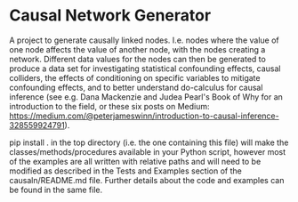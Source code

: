 # Causal Network Generator

A project to generate causally linked nodes. I.e. nodes where the value of one node affects the value of another node, with the nodes creating a network. Different data values for the nodes can then be generated to produce a data set for investigating statistical confounding effects, causal colliders, the effects of conditioning on specific variables to mitigate confounding effects, and to better understand do-calculus for causal inference (see e.g. Dana Mackenzie and Judea Pearl's Book of Why for an introduction to the field, or these six posts on Medium: https://medium.com/@peterjameswinn/introduction-to-causal-inference-328559924791). 

pip install . 
in the top directory (i.e. the one containing this file) will make the classes/methods/procedures available in your Python script, however most of the examples are all written with relative paths and will need to be modified as described in the Tests and Examples section of the causaln/README.md file. Further details about the code and examples can be found in the same file.
